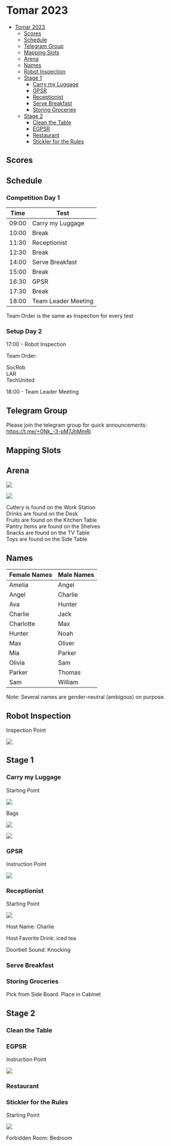 # Tomar 2023

- [Tomar 2023](#tomar-2023)
  * [Scores](#scores)
  * [Schedule](#schedule)
  * [Telegram Group](#telegram-group)
  * [Mapping Slots](#mapping-slots)
  * [Arena](#arena)
  * [Names](#names)
  * [Robot Inspection](#robot-inspection)
  * [Stage 1](#stage-1)
    + [Carry my Luggage](#carry-my-luggage)
    + [GPSR](#gpsr)
    + [Receptionist](#receptionist)
    + [Serve Breakfast](#serve-breakfast)
    + [Storing Groceries](#storing-groceries)
  * [Stage 2](#stage-2)
    + [Clean the Table](#clean-the-table)
    + [EGPSR](#egpsr)
    + [Restaurant](#find-my-disk)
    + [Stickler for the Rules](#stickler-for-the-rules)

## Scores


## Schedule
### Competition Day 1
|Time|Test|
| ------------- | ------------- |
|09:00|Carry my Luggage|
|10:00|Break|
|11:30|Receptionist|
|12:30|Break|
|14:00|Serve Breakfast|
|15:00|Break|
|16:30|GPSR|
|17:30|Break|
|18:00|Team Leader Meeting|

Team Order is the same as Inspection for every test

### Setup Day 2
17:00 - Robot Inspection

Team Order:

SocRob  
LAR  
TechUnited

18:00 - Team Leader Meeting

## Telegram Group
Please join the telegram group for quick announcements: https://t.me/+0Nk_-3-pM7JhMmRi

## Mapping Slots

## Arena
![](https://github.com/RoboCupAtHome/PortugalOpen2023/blob/master/Maps/arena3d.jpg)

![](https://github.com/RoboCupAtHome/PortugalOpen2023/blob/master/Maps/location_names_update.jpg)

Cutlery is found on the Work Station  
Drinks are found on the Desk  
Fruits are found on the Kitchen Table  
Pantry Items are found on the Shelves  
Snacks are found on the TV Table  
Toys are found on the Side Table  

## Names
|Female Names|Male Names|
| ------------- | ------------- |
|Amelia|Angel|
|Angel|Charlie|
|Ava|Hunter|
|Charlie|Jack|
|Charlotte|Max|
|Hunter|Noah|
|Max|Oliver|
|Mia|Parker|
|Olivia|Sam|
|Parker|Thomas|
|Sam|William|

Note: Several names are gender-neutral (ambigous) on purpose.

## Robot Inspection
Inspection Point

![](https://github.com/RoboCupAtHome/PortugalOpen2023/blob/master/Maps/inspection.jpg)

## Stage 1
### Carry my Luggage
Starting Point

![](https://github.com/RoboCupAtHome/PortugalOpen2023/blob/master/Maps/carry_my_luggage.jpg)

Bags

![](https://github.com/RoboCupAtHome/PortugalOpen2023/blob/master/Objects/bag1.jpg)

![](https://github.com/RoboCupAtHome/PortugalOpen2023/blob/master/Objects/bag2.jpg)


### GPSR
Instruction Point

![](https://github.com/RoboCupAtHome/PortugalOpen2023/blob/master/Maps/gpsr.jpg)



### Receptionist
Starting Point

![](https://github.com/RoboCupAtHome/PortugalOpen2023/blob/master/Maps/receptionist.jpg)

Host Name: Charlie

Host Favorite Drink: iced tea

Doorbell Sound: Knocking

### Serve Breakfast


### Storing Groceries
Pick from Side Board. Place in Cabinet

## Stage 2

### Clean the Table

### EGPSR
Instruction Point

![](https://github.com/RoboCupAtHome/PortugalOpen2023/blob/master/Maps/egpsr.jpg)


### Restaurant

### Stickler for the Rules
Starting Point

![](https://github.com/RoboCupAtHome/PortugalOpen2023/blob/master/Maps/stickler_for_the_rules.jpg)

Forbidden Room: Bedroom
